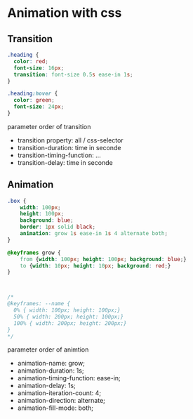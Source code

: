 # Animation with css

## Transition

```css
.heading {
  color: red;
  font-size: 16px;
  transition: font-size 0.5s ease-in 1s;
}

.heading:hover {
  color: green;
  font-size: 24px;
}
```

parameter order of transition
* transition property: all / css-selector
* transition-duration: time in seconde
* transition-timing-function: ...
* transition-delay: time in seconde


## Animation

```css
.box {
    width: 100px;
    height: 100px;
    background: blue;
    border: 1px solid black;
    animation: grow 1s ease-in 1s 4 alternate both;
}

@keyframes grow {
    from {width: 100px; height: 100px; background: blue;}
    to {width: 10px; height: 10px; background: red;}
}



/*
@keyframes: --name {
  0% { width: 100px; height: 100px;}
  50% { width: 200px; height: 100px;}
  100% { width: 200px; height: 200px;}
}
*/
```



parameter order of animtion
* animation-name: grow;
* animation-duration: 1s;
* animation-timing-function: ease-in;
* animation-delay: 1s;
* animation-iteration-count: 4;
* animation-direction: alternate;
* animation-fill-mode: both;



